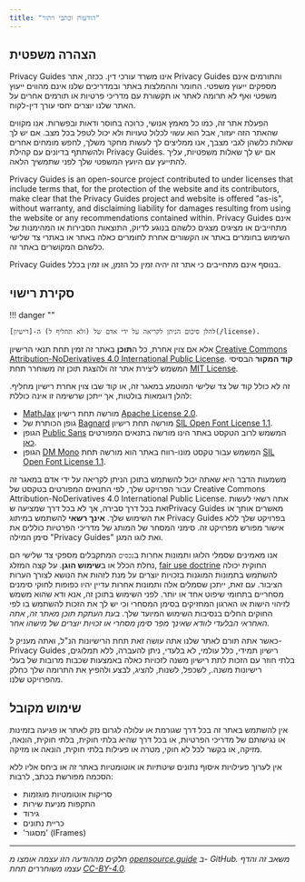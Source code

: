 ```yaml
---
title: "הודעות וכתבי ויתור"
---
```


## הצהרה משפטית

Privacy Guides אינו משרד עורכי דין. ככזה, אתר Privacy Guides והתורמים אינם מספקים ייעוץ משפטי. החומר וההמלצות באתר ובמדריכים שלנו אינם מהווים ייעוץ משפטי ואף לא תרומה לאתר או תקשורת עם מדריכי פרטיות או תורמים אחרים על האתר שלנו יוצרים יחסי עורך דין-לקוח.

הפעלת אתר זה, כמו כל מאמץ אנושי, כרוכה בחוסר ודאות ובפשרות. אנו מקווים שהאתר הזה יעזור, אבל הוא עשוי לכלול טעויות ולא יכול לטפל בכל מצב. אם יש לך שאלות כלשהן לגבי מצבך, אנו ממליצים לך לעשות מחקר משלך, לחפש מומחים אחרים ולהשתתף בדיונים עם קהילת Privacy Guides. אם יש לך שאלות משפטיות, עליך להתייעץ עם היועץ המשפטי שלך לפני שתמשיך הלאה.

Privacy Guides is an open-source project contributed to under licenses that include terms that, for the protection of the website and its contributors, make clear that the Privacy Guides project and website is offered "as-is", without warranty, and disclaiming liability for damages resulting from using the website or any recommendations contained within. Privacy Guides אינם מתחייבים או מציגים מצגים כלשהם בנוגע לדיוק, התוצאות הסבירות או המהימנות של השימוש בחומרים באתר או הקשורים אחרת לחומרים כאלה באתר או באתרי צד שלישי כלשהם המקושרים באתר זה.

Privacy Guides בנוסף אינם מתחייבים כי אתר זה יהיה זמין כל הזמן, או זמין בכלל.

## סקירת רישוי

!!! danger ""

    להלן סיכום הניתן לקריאה על ידי אדם של (ולא תחליף ל) ה-[רישיון](/license).

אלא אם צוין אחרת, כל ה**תוכן** באתר זה זמין תחת תנאי הרישיון [Creative Commons Attribution-NoDerivatives 4.0 International Public License](https://github.com/privacyguides/privacyguides.org/blob/main/LICENSE). **קוד המקור** הבסיסי המשמש ליצירת אתר זה ולהצגת תוכן זה משוחרר תחת [MIT License](https://github.com/privacyguides/privacyguides.org/tree/main/LICENSE-CODE).

זה לא כולל קוד של צד שלישי המוטמע במאגר זה, או קוד שבו צוין אחרת רישיון מחליף. להלן דוגמאות בולטות, אך ייתכן שרשימה זו אינה כוללת:

* [MathJax](https://github.com/privacyguides/privacyguides.org/blob/main/theme/assets/javascripts/mathjax.js) מורשה תחת רישיון [Apache License 2.0](https://github.com/privacyguides/privacyguides.org/blob/main/docs/assets/javascripts/LICENSE.mathjax.txt).
* גופן הכותרת של [Bagnard](https://github.com/privacyguides/brand/tree/main/WOFF/bagnard) מורשה תחת רישיון [SIL Open Font License 1.1](https://github.com/privacyguides/brand/blob/main/WOFF/bagnard/LICENSE.txt).
* הגופן [Public Sans](https://github.com/privacyguides/brand/tree/main/WOFF/public_sans) המשמש לרוב הטקסט באתר הינו מורשה בתנאים המפורטים [כאן](https://github.com/privacyguides/brand/blob/main/WOFF/public_sans/LICENSE.txt).
* הגופן [DM Mono](https://github.com/privacyguides/brand/tree/main/WOFF/dm_mono) המשמש עבור טקסט מונו-רווח באתר הוא מורשה תחת [SIL Open Font License 1.1](https://github.com/privacyguides/brand/blob/main/WOFF/dm_mono/LICENSE.txt).

משמעות הדבר היא שאתה יכול להשתמש בתוכן הניתן לקריאה על ידי אדם במאגר זה עבור הפרויקט שלך, לפי התנאים המפורטים בטקסט של Creative Commons Attribution-NoDerivatives 4.0 International Public License. אתה רשאי לעשות זאת בכל דרך סבירה, אך לא בכל דרך שמציעה שPrivacy Guides מאשרים אותך או את השימוש שלך. **אינך רשאי** להשתמש במיתוג Privacy Guides בפרויקט שלך ללא אישור מפורש מפרויקט זה. סימני המסחר של המותג של מדריכי הפרטיות כוללים את סימן המילה "Privacy Guides" ואת לוגו המגן.

אנו מאמינים שסמלי הלוגו ותמונות אחרות ב`נכסים` המתקבלים מספקי צד שלישי הם נחלת הכלל או ב**שימוש הוגן**. על קצה המזלג, [fair use doctrine](https://www.copyright.gov/fair-use/more-info.html) החוקית יכולה להשתמש בתמונות המוגנות בזכויות יוצרים על מנת לזהות את הנושא לצורך הערות הציבור. עם זאת, ייתכן שסמלים אלה ותמונות אחרות עדיין יהיו כפופות לחוקי סימנים מסחריים בתחומי שיפוט אחד או יותר. לפני השימוש בתוכן זה, אנא ודא שהוא משמש לזיהוי הישות או הארגון המחזיקים בסימן המסחרי וכי יש לך את הזכות להשתמש בו לפי החוקים החלים בנסיבות השימוש המיועד שלך. *בעת העתקת תוכן מאתר זה, אתה האחראי הבלעדי לוודא שאינך מפר סימן מסחרי או זכויות יוצרים של מישהו אחר.*

כאשר אתה תורם לאתר שלנו אתה עושה זאת תחת הרישיונות הנ"ל, ואתה מעניק ל-Privacy Guides רישיון תמידי, כלל עולמי, לא בלעדי, ניתן להעברה, ללא תמלוגים, בלתי חוזר עם הזכות לתת רישיון משנה לזכויות כאלה באמצעות שכבות מרובות של בעלי רישיונות משנה., לשכפל, לשנות, להציג, לבצע ולהפיץ את התרומה שלך כחלק מהפרויקט שלנו.

## שימוש מקובל

אין להשתמש באתר זה בכל דרך שגורמת או עלולה לגרום נזק לאתר או פגיעה בזמינות או נגישותם של מדריכי הפרטיות, או בכל דרך שהיא בלתי חוקית, בלתי חוקית, הונאה, מזיקה, או בקשר לכל לא חוקי, מטרה או פעילות בלתי חוקית, הונאה או מזיקה.

אין לערוך פעילויות איסוף נתונים שיטתיות או אוטומטיות באתר זה או ביחס אליו ללא הסכמה מפורשת בכתב, לרבות:

* סריקות אוטומטיות מוגזמות
* התקפות מניעת שירות
* גירוד
* כריית נתונים
* 'מסגור' (IFrames)

---

*חלקים מההודעה הזו עצמה אומצו מ [opensource.guide](https://github.com/github/opensource.guide/blob/master/notices.md) ב- GitHub. משאב זה והדף עצמו משוחררים תחת [CC-BY-4.0](https://creativecommons.org/licenses/by-sa/4.0/).*
